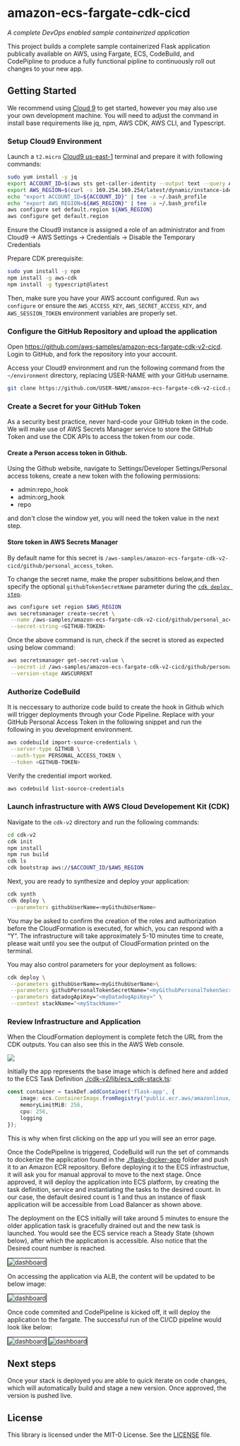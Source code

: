 # amazon-ecs-fargate-cdk-cicd
_A complete DevOps enabled sample containerized application_

This project builds a complete sample containerized Flask application publically available on AWS, using Fargate, ECS, CodeBuild, and CodePipline to produce a fully functional pipline to continuously roll out
changes to your new app.

## Getting Started

We recommend using [Cloud 9]() to get started, however you may also use your own
development machine. You will need to adjust the command in install base
requirements like jq, npm, AWS CDK, AWS CLI, and Typescript.


### Setup Cloud9 Environment

Launch a `t2.micro` [Cloud9 us-east-1](https://us-east-1.console.aws.amazon.com/codesuite/codepipeline/pipelines) terminal and prepare it with following commands:

```bash
sudo yum install -y jq
export ACCOUNT_ID=$(aws sts get-caller-identity --output text --query Account)
export AWS_REGION=$(curl -s 169.254.169.254/latest/dynamic/instance-identity/document | jq -r '.region')
echo "export ACCOUNT_ID=${ACCOUNT_ID}" | tee -a ~/.bash_profile
echo "export AWS_REGION=${AWS_REGION}" | tee -a ~/.bash_profile
aws configure set default.region ${AWS_REGION}
aws configure get default.region
```

Ensure the Cloud9 instance is assigned a role of an administrator and from Cloud9 -> AWS Settings -> Credentials -> Disable the Temporary Credentials

Prepare CDK prerequisite:

```bash
sudo yum install -y npm
npm install -g aws-cdk
npm install -g typescript@latest
```

Then, make sure you have your AWS account configured. Run `aws configure` or
ensure the `AWS_ACCESS_KEY`, `AWS_SECRET_ACCESS_KEY`, and `AWS_SESSION_TOKEN`
environment variables are properly set.

### Configure the GitHub Repository and upload the application

Open https://github.com/aws-samples/amazon-ecs-fargate-cdk-v2-cicd.
Login to GitHub, and fork the repository into your account.

Access your Cloud9 environment and run the following command from the `~/environment` directory, replacing USER-NAME with your GitHub username. 

```bash
git clone https://github.com/USER-NAME/amazon-ecs-fargate-cdk-v2-cicd.git 
```

### Create a Secret for your GitHub Token

As a security best practice, never hard-code your GitHub token in the code. We will make use of AWS Secrets Manager service to store the GitHub Token and use the CDK APIs to access the token from our code.

#### Create a Person access token in Github. 
Using the Github website, navigate to Settings/Developer Settings/Personal access tokens, create a new token with the following permissions:

* admin:repo_hook
* admin:org_hook
* repo

and don't close the window yet, you will need the token value in the next step.

#### Store token in AWS Secrets Manager

By default name for this secret is 
`/aws-samples/amazon-ecs-fargate-cdk-v2-cicd/github/personal_access_token`. 

To change the secret name, make the proper subsititions below,and then specify the optional `githubTokenSecretName` parameter during the [`cdk deploy step`](#launch-infrastructure-with-aws-cloud-developement-kit-cdk).

```bash
aws configure set region $AWS_REGION
aws secretsmanager create-secret \
 --name /aws-samples/amazon-ecs-fargate-cdk-v2-cicd/github/personal_access_token \
 --secret-string <GITHUB-TOKEN> 
```

Once the above command is run, check if the secret is stored as expected using below command:

```bash
aws secretsmanager get-secret-value \
 --secret-id /aws-samples/amazon-ecs-fargate-cdk-v2-cicd/github/personal_access_token \
 --version-stage AWSCURRENT
```

### Authorize CodeBuild

It is neccessary to authorize code build to create the hook in Github which will
trigger deployments through your Code Pipeline.
Replace <GITHUB-TOKEN> with your GitHub Personal Access Token in the following snippet and run the
following in you development environment.

```bash
aws codebuild import-source-credentials \
 --server-type GITHUB \
 --auth-type PERSONAL_ACCESS_TOKEN \
 --token <GITHUB-TOKEN> 
```

Verify the credential import worked.

```bash
aws codebuild list-source-credentials 
```

### Launch infrastructure with AWS Cloud Developement Kit (CDK)

Navigate to the `cdk-v2` directory and run the following commands:

```bash
cd cdk-v2
cdk init
npm install
npm run build
cdk ls
cdk bootstrap aws://$ACCOUNT_ID/$AWS_REGION
```


Next, you are ready to synthesize and deploy your application:

```bash
cdk synth
cdk deploy \
 --parameters githubUserName=<myGithubUserName>
```

You may be asked to confirm the creation of the roles and authorization before the CloudFormation is executed, for which, you can respond with a “Y”. The infrastructure will take approximately 5-10 minutes time to create, please wait until you see the output of CloudFormation printed on the terminal.

You may also control parameters for your deployment as follows:

```bash
cdk deploy \
 --parameters githubUserName=<myGithubUserName>\
 --parameters githubPersonalTokenSecretName="<myGithubPersonalTokenSecretName>" \
 --parameters datadogApiKey="<myDatadogApiKey>" \
 --context stackName="<myStackName>"
 ```

### Review Infrastructure and Application


When the CloudFormation deployment is complete fetch the URL from the CDK outputs. You can also see this in the AWS Web console.

<img src="images/stack-launch.png" />

Initially the app represents the base image which is defined here
and added to the ECS Task Definition
[./cdk-v2/lib/ecs_cdk-stack.ts](/cdk-v2/lib/ecs_cdk-stack.ts#L87):

```typescript
const container = taskDef.addContainer('flask-app', {
    image: ecs.ContainerImage.fromRegistry("public.ecr.aws/amazonlinux/amazonlinux:2022"),
    memoryLimitMiB: 256,
    cpu: 256,
    logging
});
```

This is why when first clicking on the app url you will see an error page.


Once the CodePipeline is triggered, CodeBuild will run the set of commands to dockerize 
the application found in the [./flask-docker-app](./flask-docker-app) folder and push it to an Amazon ECR repository. 
Before deploying it to the ECS infrastructue, it will ask you for manual approval to move to the next stage. 
Once approved, it will deploy the application into ECS platform, by creating the task definition, 
service and instantiating the tasks to the desired count. In our case, the default desired count is 1 and 
thus an instance of flask application will be accessible from Load Balancer as shown above.

The deployment on the ECS initially will take around 5 minutes to ensure the older application task 
is gracefully drained out and the new task is launched. You would see the ECS service reach a 
Steady State (shown below), after which the application is accessible. Also notice that the Desired count number is reached.

<img src="images/ecs-steadystate.png" alt="dashboard" style="border:1px solid black">

On accessing the application via ALB, the content will be updated to be below image:

<img src="images/ecs-deployed.png" alt="dashboard" style="border:1px solid black">

Once code commited and CodePipeline is kicked off, it will deploy the application to the fargate. The successful run of the CI/CD pipeline would look like below:

<img src="images/stage12-green.png" alt="dashboard" style="border:1px solid black">
<img src="images/stage34-green.png" alt="dashboard" style="border:1px solid black">

## Next steps

Once your stack is deployed you are able to quick iterate on code changes, which
will automatically build and stage a new version. Once approved, the version
is pushed live.


## License
This library is licensed under the MIT-0 License. See the [LICENSE](/LICENSE) file.

